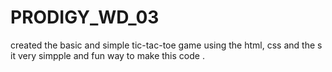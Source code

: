 # PRODIGY_WD_03
created  the basic and simple tic-tac-toe game using the html, css and the s 
it very simpple and fun way to make this code . 
